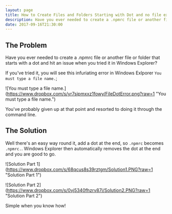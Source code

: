 ```yaml
---
layout: page
title: How to Create Files and Folders Starting with Dot and no file extension in Windows Explorer
description: Have you ever needed to create a .npmrc file or another file or folder that starts with a dot and has not file extension, you've probably hit an issue when you tried it in Windows Explorer? Well here's how you do it...
date: 2017-09-16T21:30:00
---
```


## The Problem

Have you ever needed to create a .npmrc file or another file or folder that starts with a dot and hit an issue when you tried it in Windows Explorer?

If you've tried it, you will see this infuriating error in Windows Exlporer `You must type a file name.`;

![You must type a file name.](https://www.dropbox.com/s/yr7sipmxxz1fowy/FileDotError.png?raw=1 \"You must type a file name.\")

You've probably given up at that point and resorted to doing it through the command line.

## The Solution

Well there's an easy way round it, add a dot at the end, so `.npmrc` becomes `.npmrc.`. Windows Explorer then automatically removes the dot at the end and you are good to go.

![Solution Part 1](https://www.dropbox.com/s/68qcus8s39rztgm/Solution1.PNG?raw=1 \"Solution Part 1\")

![Solution Part 2](https://www.dropbox.com/s/0vj5340fhzrv87i/Solution2.PNG?raw=1 \"Solution Part 2\")

Simple when you know how!
